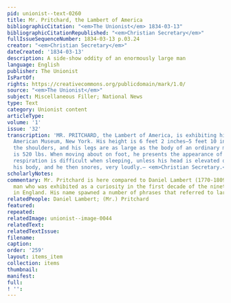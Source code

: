 ```yaml
---
pid: unionist--text-0260
title: Mr. Pritchard, the Lambert of America
bibliographicCitation: "<em>The Unionist</em> 1834-03-13"
bibliographicCitationRepublished: "<em>Christian Secretary</em>"
fullIssueSequenceNumber: 1834-03-13 p.03.24
creator: "<em>Christian Secretary</em>"
dateCreated: '1834-03-13'
description: A side-show oddity of an enormously large man
language: English
publisher: The Unionist
IsPartOf: 
rights: https://creativecommons.org/publicdomain/mark/1.0/
source: "<em>The Unionist</em>"
subject: Miscellaneous Filler; National News
type: Text
category: Unionist content
articleType: 
volume: '1'
issue: '32'
transcription: 'MR. PRITCHARD, the Lambert of America, is exhibiting himself at the
  American Museum, New York. His height is 6 feet 2 inches—5 feet 10 inches around
  the shoulders, and his legs are as large as the body of an ordinary man; his weight
  is 520 lbs. When moving about on foot, he presents the appearance of a giant. His
  respiration is difficult when sleeping, unless his head is elevated quite above
  his body, and he then snores, very loudly.— <em>Christian Secretary.</em> '
scholarlyNotes: 
commentary: Mr. Pritchard is here compared to Daniel Lambert (1770-1809), a gargantuan
  man who was exhibited as a curiosity in the first decade of the nineteenth century
  in England. His name spawned a number of phrases that referred to large size.
relatedPeople: Daniel Lambert; (Mr.) Pritchard
featured: 
repeated: 
relatedImage: unionist--image-0044
relatedText: 
relatedTextIssue: 
filename: 
caption: 
order: '259'
layout: items_item
collection: items
thumbnail: 
manifest: 
full: 
! '': 
---
```

